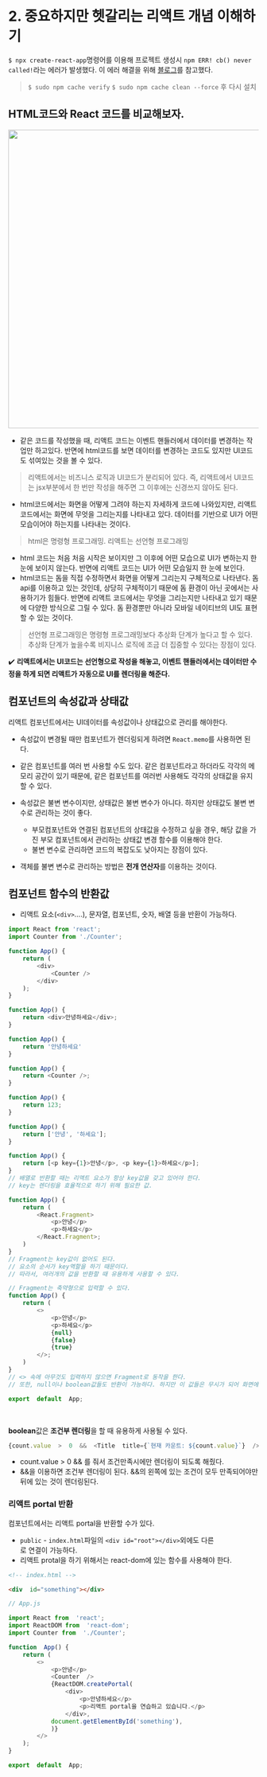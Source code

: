 # 2.  중요하지만 헷갈리는 리액트 개념 이해하기
`$ npx create-react-app`명령어를 이용해 프로젝트 생성시 `npm ERR! cb() never called!`라는 에러가 발생했다. 이 에러 해결을 위해 [블로그](https://nightstudy.tistory.com/114)를 참고했다.
> `$ sudo npm cache verify`
`$ sudo npm cache clean --force`
후 다시 설치


## HTML코드와 React 코드를 비교해보자.
<img src="./imgs/html_리액트_비교.png" width="600"/>

- 같은 코드를 작성했을 때, 리액트 코드는 이벤트 핸들러에서 데이터를 변경하는 작업만 하고있다. 반면에 html코드를 보면 데이터를 변경하는 코드도 있지만 UI코드도 섞여있는 것을 볼 수 있다.
>리액트에서는 비즈니스 로직과 UI코드가 분리되어 있다.
>즉, 리액트에서 UI코드는 jsx부분에서 한 번만 작성을 해주면 그 이후에는 신경쓰지 않아도 된다.
- html코드에서는 화면을 어떻게 그려야 하는지 자세하게 코드에 나와있지만, 리액트 코드에서는 화면에 무엇을 그리는지를 나타내고 있다. 데이터를 기반으로 UI가 어떤 모습이어야 하는지를 나타내는 것이다.
> html은 명령형 프로그래밍. 리액트는 선언형 프로그래밍
- html 코드는 처음 처음 시작은 보이지만 그 이후에 어떤 모습으로 UI가 변하는지 한눈에 보이지 않는다. 반면에 리액트 코드는 UI가 어떤 모습일지 한 눈에 보인다.
- html코드는 돔을 직접 수정하면서 화면을 어떻게 그리는지 구체적으로 나타낸다. 돔 api를 이용하고 있는 것인데, 상당히 구체적이기 때문에 돔 환경이 아닌 곳에서는 사용하기가 힘들다. 반면에 리액트 코드에서는 무엇을 그리는지만 나타내고 있기 때문에 다양한 방식으로 그릴 수 있다. 돔 환경뿐만 아니라 모바일 네이티브의 UI도 표현할 수 있는 것이다.
> 선언형 프로그래밍은 명령형 프로그래밍보다 추상화 단계가 높다고 할 수 있다. 추상화 단계가 높을수록 비지니스 로직에 조금 더 집중할 수 있다는 장점이 있다.

✔️ **리액트에서는 UI코드는 선언형으로 작성을 해놓고, 이벤트 핸들러에서는 데이터만 수정을 하게 되면 리액트가 자동으로 UI를 렌더링을 해준다.**

## 컴포넌트의 속성값과 상태값
리액트 컴포넌트에서는 UI데이터를 속성값이나 상태값으로 관리를 해야한다.

- 속성값이 변경될 때만 컴포넌트가 렌더링되게 하려면 `React.memo`를  사용하면 된다.

- 같은 컴포넌트를 여러 번 사용할 수도 있다. 같은 컴포넌트라고 하더라도 각각의 메모리 공간이 있기 때문에, 같은 컴포넌트를 여러번 사용해도 각각의 상태값을 유지할 수 있다.

- 속성값은 불변 변수이지만, 상태값은 불변 변수가 아니다. 하지만 상태값도 불변 변수로 관리하는 것이 좋다. 
	- 부모컴포넌트와 연결된 컴포넌트의 상태값을 수정하고 싶을 경우, 해당 값을 가진 부모 컴포넌트에서 관리하는 상태값 변경 함수를 이용해야 한다.
	- 불변 변수로 관리하면 코드의 복잡도도 낮아지는 장점이 있다.

- 객체를 불변 변수로 관리하는 방법은 **전개 연산자**를 이용하는 것이다.


## 컴포넌트 함수의 반환값
- 리액트 요소(`<div>`....), 문자열, 컴포넌트, 숫자, 배열 등을 반환이 가능하다.
```javascript
import React from 'react';
import Counter from './Counter';

function App() {
	return (
		<div>
			<Counter />
		</div>
	);
}

function App() {
	return <div>안녕하세요</div>;
}

function App() {
	return '안녕하세요'
}

function App() {
	return <Counter />;
}

function App() {
	return 123;
}

function App() {
	return ['안녕', '하세요'];
}

function App() {
	return [<p key={1}>안녕</p>, <p key={1}>하세요</p>];
}
// 배열로 반환할 때는 리액트 요소가 항상 key값을 갖고 있어야 한다.
// key는 렌더링을 효율적으로 하기 위해 필요한 값.

function App() {
	return (
		<React.Fragment>
			<p>안녕</p>
			<p>하세요</p>
		</React.Fragment>;
	)
}
// Fragment는 key값이 없어도 된다.
// 요소의 순서가 key역할을 하기 때문이다.
// 따라서, 여러개의 값을 반환할 때 유용하게 사용할 수 있다.

// Fragment는 축약형으로 입력할 수 있다.
function App() {
	return (
		<>
			<p>안녕</p>
			<p>하세요</p>
			{null}
			{false}
			{true}
		</>;
	)
}
// <> 속에 아무것도 입력하지 않으면 Fragment로 동작을 한다.
// 또한, null이나 boolean값들도 반환이 가능하다. 하지만 이 값들은 무시가 되어 화면에 출력되지 않는다.

export  default  App;
```
<br/>

**boolean**값은 **조건부 렌더링**을 할 때 유용하게 사용될 수 있다.
```javascript
{count.value  >  0  &&  <Title  title={`현재 카운트: ${count.value}`}  />}
```
- count.value > 0 && 를 줘서 조건만족시에만 렌더링이 되도록 해줬다.
- &&을 이용하면 조건부 렌더링이 된다. &&의 왼쪽에 있는 조건이 모두 만족되어야만 뒤에 있는 것이 렌더링된다.


### 리액트 portal 반환
컴포넌트에서는 리액트 portal을 반환할 수가 있다.
- `public` - `index.html`파일의 `<div id="root"></div>`외에도 다른 <div>로 연결이 가능하다.
- 리액트 protal을 하기 위해서는 react-dom에 있는 함수를 사용해야 한다.

```html
<!-- index.html -->

<div  id="something"></div>
```
```javascript
// App.js

import React from  'react';
import ReactDOM from  'react-dom';
import Counter from  './Counter';

function  App() {
	return (
		<>
			<p>안녕</p>
			<Counter  />
			{ReactDOM.createPortal(
				<div>
					<p>안녕하세요</p>
					<p>리액트 portal을 연습하고 있습니다.</p>
				</div>,
			document.getElementById('something'),
			)}
		</>
	);
}

export  default  App;
```

